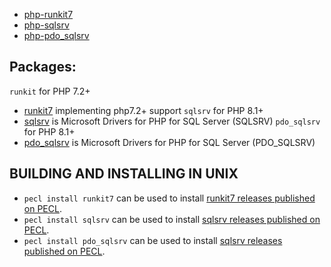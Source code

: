* [php-runkit7](https://github.com/diepxuan/php-runkit7)
* [php-sqlsrv](https://github.com/diepxuan/php-sqlsrv)
* [php-pdo_sqlsrv](https://github.com/diepxuan/php-pdo_sqlsrv)

Packages:
---
`runkit` for PHP 7.2+
  - [runkit7](https://pecl.php.net/package/runkit7) implementing php7.2+ support
`sqlsrv` for PHP 8.1+
  - [sqlsrv](https://pecl.php.net/package/sqlsrv) is Microsoft Drivers for PHP for SQL Server (SQLSRV)
`pdo_sqlsrv` for PHP 8.1+
  - [pdo_sqlsrv](https://pecl.php.net/package/pdo_sqlsrv) is Microsoft Drivers for PHP for SQL Server (PDO_SQLSRV)


BUILDING AND INSTALLING IN UNIX
---
- `pecl install runkit7` can be used to install [runkit7 releases published on PECL](https://pecl.php.net/package/runkit7).
- `pecl install sqlsrv` can be used to install [sqlsrv releases published on PECL](https://pecl.php.net/package/sqlsrv).
- `pecl install pdo_sqlsrv` can be used to install [sqlsrv releases published on PECL](https://pecl.php.net/package/pdo_sqlsrv).
